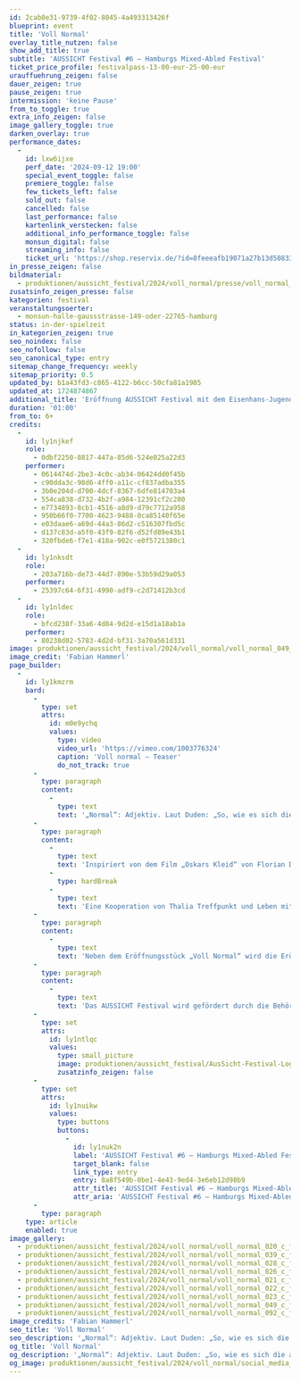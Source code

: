 ```yaml
---
id: 2cab0e31-9739-4f02-8045-4a493313426f
blueprint: event
title: 'Voll Normal'
overlay_title_nutzen: false
show_add_title: true
subtitle: 'AUSSICHT Festival #6 – Hamburgs Mixed-Abled Festival'
ticket_price_profile: festivalpass-13-00-eur-25-00-eur
urauffuehrung_zeigen: false
dauer_zeigen: true
pause_zeigen: true
intermission: 'keine Pause'
from_to_toggle: true
extra_info_zeigen: false
image_gallery_toggle: true
darken_overlay: true
performance_dates:
  -
    id: lxw6ijxe
    perf_date: '2024-09-12 19:00'
    special_event_toggle: false
    premiere_toggle: false
    few_tickets_left: false
    sold_out: false
    cancelled: false
    last_performance: false
    kartenlink_verstecken: false
    additional_info_performance_toggle: false
    monsun_digital: false
    streaming_info: false
    ticket_url: 'https://shop.reservix.de/?id=8feeeafb19071a27b13d5083379d95183e9ab490f2f135faf80b2fecfc1ba00f2aba7ad8945f4a4292549eb86feddc1b&vID=7337&eventGrpID=477162&eventID=2292357'
in_presse_zeigen: false
bildmaterial:
  - produktionen/aussicht_festival/2024/voll_normal/presse/voll_normal_aussicht_festival_monsun_c_fabian_hammerl.zip
zusatsinfo_zeigen_presse: false
kategorien: festival
veranstaltungsoerter:
  - monsun-halle-gaussstrasse-149-oder-22765-hamburg
status: in-der-spielzeit
in_kategorien_zeigen: true
seo_noindex: false
seo_nofollow: false
seo_canonical_type: entry
sitemap_change_frequency: weekly
sitemap_priority: 0.5
updated_by: b1a43fd3-c865-4122-b6cc-50cfa81a1985
updated_at: 1724874867
additional_title: 'Eröffnung AUSSICHT Festival mit dem Eisenhans-Jugend Theaterprojekt [Hamburg], dem Thikwa Theater [Berlin] und Record-o-mat [Hamburg]'
duration: '01:00'
from_to: 6+
credits:
  -
    id: ly1njkef
    role:
      - 0dbf2250-8817-447a-85d6-524e025a22d3
    performer:
      - 0614474d-2be3-4c0c-ab34-06424dd0f45b
      - c90dda3c-98d6-4ff0-a11c-cf837adba355
      - 3b0e204d-d700-4dcf-8367-6dfe814703a4
      - 554ca838-d732-4b2f-a984-12391cf2c280
      - e7734893-8cb1-4516-a8d9-d79c7712a958
      - 950b66f0-7700-4623-9488-0ca85140f65e
      - e03daae6-a69d-44a3-86d2-c516307fbd5c
      - d137c83d-a5f0-43f9-82f6-d52fd89e43b1
      - 320fbde6-f7e1-418a-902c-e0f5721380c1
  -
    id: ly1nksdt
    role:
      - 203a716b-de73-44d7-890e-53b59d29a053
    performer:
      - 25397c64-6f31-4990-adf9-c2d71412b3cd
  -
    id: ly1nldec
    role:
      - bfcd238f-33a6-4d84-9d2d-e15d1a18ab1a
    performer:
      - 80238d02-5783-4d2d-bf31-3a70a561d331
image: produktionen/aussicht_festival/2024/voll_normal/voll_normal_049_c_fabian_hammerl.jpg
image_credit: 'Fabian Hammerl'
page_builder:
  -
    id: ly1kmzrm
    bard:
      -
        type: set
        attrs:
          id: m0e9ychq
          values:
            type: video
            video_url: 'https://vimeo.com/1003776324'
            caption: 'Voll normal – Teaser'
            do_not_track: true
      -
        type: paragraph
        content:
          -
            type: text
            text: '„Normal“: Adjektiv. Laut Duden: „So, wie es sich die allgemeine Meinung als das Übliche, Richtige vorstellt“. Wenn eine Person nicht dem klassischen Durchschnitt entspricht, muss sich die Person anpassen? Oder muss die Vorstellung vom Durchschnitt angepasst werden? Aber was ist heute noch üblich, was ist richtig? Was ist eigentlich heute noch normal? Der Kontrast zu denen, die sich an den alten Normen festhalten wollen, wird immer größer. Wie kann unsere Gesellschaft vorankommen, wenn diese beiden Pole sich immer mehr voneinander entfernen?'
      -
        type: paragraph
        content:
          -
            type: text
            text: 'Inspiriert von dem Film „Oskars Kleid“ von Florian David Fitz beschäftigt sich die Eisenhans-Jugendgruppe spielerisch mit diesen Fragen.'
          -
            type: hardBreak
          -
            type: text
            text: 'Eine Kooperation von Thalia Treffpunkt und Leben mit Behinderung Hamburg.'
      -
        type: paragraph
        content:
          -
            type: text
            text: 'Neben dem Eröffnungsstück „Voll Normal“ wird die Eröffnung des AUSSICHT Festivals #6 begleitet durch die Ausstellung des Künstlerin Rudina Bejtuli vom Thikwa Theater [Berlin] und durch die Klang-Sound-Installation „record-o-mat“ der echo.urban GbR.'
      -
        type: paragraph
        content:
          -
            type: text
            text: 'Das AUSSICHT Festival wird gefördert durch die Behörde für Kultur und Medien Hamburg.'
      -
        type: set
        attrs:
          id: ly1ntlqc
          values:
            type: small_picture
            image: produktionen/aussicht_festival/AusSicht-Festival-Logo-Rechteck.jpg
            zusatzinfo_zeigen: false
      -
        type: set
        attrs:
          id: ly1nuikw
          values:
            type: buttons
            buttons:
              -
                id: ly1nuk2n
                label: 'AUSSICHT Festival #6 – Hamburgs Mixed-Abled Festival'
                target_blank: false
                link_type: entry
                entry: 8a8f549b-0be1-4e43-9ed4-3e6eb12d98b9
                attr_title: 'AUSSICHT Festival #6 – Hamburgs Mixed-Abled Festival'
                attr_aria: 'AUSSICHT Festival #6 – Hamburgs Mixed-Abled Festival'
      -
        type: paragraph
    type: article
    enabled: true
image_gallery:
  - produktionen/aussicht_festival/2024/voll_normal/voll_normal_020_c_fabian_hammerl.jpg
  - produktionen/aussicht_festival/2024/voll_normal/voll_normal_039_c_fabian_hammerl.jpg
  - produktionen/aussicht_festival/2024/voll_normal/voll_normal_028_c_fabian_hammerl.jpg
  - produktionen/aussicht_festival/2024/voll_normal/voll_normal_026_c_fabian_hammerl.jpg
  - produktionen/aussicht_festival/2024/voll_normal/voll_normal_021_c_fabian_hammerl.jpg
  - produktionen/aussicht_festival/2024/voll_normal/voll_normal_022_c_fabian_hammerl.jpg
  - produktionen/aussicht_festival/2024/voll_normal/voll_normal_023_c_fabian_hammerl.jpg
  - produktionen/aussicht_festival/2024/voll_normal/voll_normal_049_c_fabian_hammerl.jpg
  - produktionen/aussicht_festival/2024/voll_normal/voll_normal_092_c_fabian_hammerl.jpg
image_credits: 'Fabian Hammerl'
seo_title: 'Voll Normal'
seo_description: '„Normal“: Adjektiv. Laut Duden: „So, wie es sich die allgemeine Meinung als das Übliche, Richtige vorstellt“. Aber was ist heute noch üblich, was ist richtig?'
og_title: 'Voll Normal'
og_description: '„Normal“: Adjektiv. Laut Duden: „So, wie es sich die allgemeine Meinung als das Übliche, Richtige vorstellt“. Wenn eine Person nicht dem klassischen Durchschnitt entspricht, muss sich die Person anpassen? Oder muss die Vorstellung vom Durchschnitt angepasst werden? Aber was ist heute noch üblich, was ist richtig?'
og_image: produktionen/aussicht_festival/2024/voll_normal/social_media_voll_normal_c_fabian_hammerl.jpg
---
```

